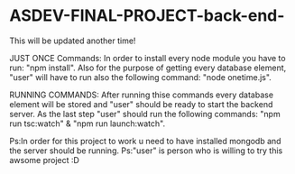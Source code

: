 # ASDEV-FINAL-PROJECT-back-end-

This will be updated another time!

JUST ONCE Commands:
In order to install every node module you have to run:
 "npm install".
Also for the purpose of getting every database element, "user" will have to run also the following command:
"node onetime.js".


RUNNING COMMANDS:
After running thise commands every database element will be stored and "user" should be ready to start the backend server.
As the last step "user" should run the following commands:
"npm run tsc:watch" & "npm run launch:watch".


Ps:In order for this project to work u need to have installed mongodb and the server should be running.
Ps:"user" is person who is willing to try this awsome project :D